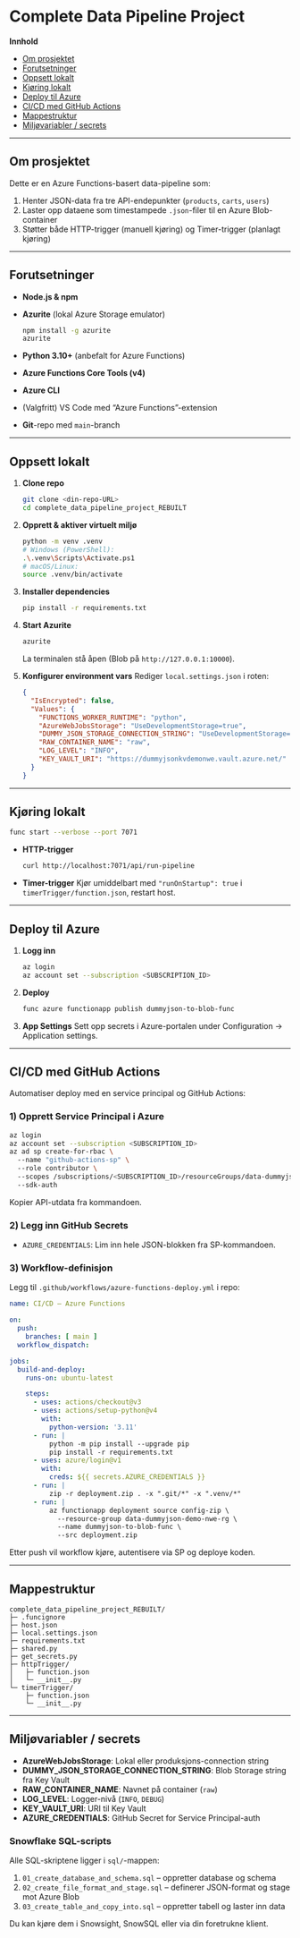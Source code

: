 # Complete Data Pipeline Project

**Innhold**

* [Om prosjektet](#om-prosjektet)
* [Forutsetninger](#forutsetninger)
* [Oppsett lokalt](#oppsett-lokalt)
* [Kjøring lokalt](#kjøring-lokalt)
* [Deploy til Azure](#deploy-til-azure)
* [CI/CD med GitHub Actions](#cicd-med-github-actions)
* [Mappestruktur](#mappestruktur)
* [Miljøvariabler / secrets](#miljøvariabler--secrets)

---

## Om prosjektet

Dette er en Azure Functions-basert data-pipeline som:

1. Henter JSON-data fra tre API-endepunkter (`products`, `carts`, `users`)
2. Laster opp dataene som timestampede `.json`-filer til en Azure Blob-container
3. Støtter både HTTP-trigger (manuell kjøring) og Timer-trigger (planlagt kjøring)

---

## Forutsetninger

* **Node.js & npm**
* **Azurite** (lokal Azure Storage emulator)

  ```bash
  npm install -g azurite  
  azurite  
  ```
* **Python 3.10+** (anbefalt for Azure Functions)
* **Azure Functions Core Tools (v4)**
* **Azure CLI**
* (Valgfritt) VS Code med “Azure Functions”-extension
* **Git**-repo med `main`-branch

---

## Oppsett lokalt

1. **Clone repo**

   ```bash
   git clone <din-repo-URL>  
   cd complete_data_pipeline_project_REBUILT  
   ```

2. **Opprett & aktiver virtuelt miljø**

   ```bash
   python -m venv .venv  
   # Windows (PowerShell):  
   .\.venv\Scripts\Activate.ps1  
   # macOS/Linux:  
   source .venv/bin/activate  
   ```

3. **Installer dependencies**

   ```bash
   pip install -r requirements.txt  
   ```

4. **Start Azurite**

   ```bash
   azurite  
   ```

   La terminalen stå åpen (Blob på `http://127.0.0.1:10000`).

5. **Konfigurer environment vars**
   Rediger `local.settings.json` i roten:

   ```json
   {  
     "IsEncrypted": false,  
     "Values": {  
       "FUNCTIONS_WORKER_RUNTIME": "python",  
       "AzureWebJobsStorage": "UseDevelopmentStorage=true",  
       "DUMMY_JSON_STORAGE_CONNECTION_STRING": "UseDevelopmentStorage=true",  
       "RAW_CONTAINER_NAME": "raw",  
       "LOG_LEVEL": "INFO",  
       "KEY_VAULT_URI": "https://dummyjsonkvdemonwe.vault.azure.net/"  
     }  
   }  
   ```

---

## Kjøring lokalt

```bash
func start --verbose --port 7071  
```

* **HTTP-trigger**

  ```bash
  curl http://localhost:7071/api/run-pipeline  
  ```
* **Timer-trigger**
  Kjør umiddelbart med `"runOnStartup": true` i `timerTrigger/function.json`, restart host.

---

## Deploy til Azure

1. **Logg inn**

   ```bash
   az login  
   az account set --subscription <SUBSCRIPTION_ID>  
   ```
2. **Deploy**

   ```bash
   func azure functionapp publish dummyjson-to-blob-func  
   ```
3. **App Settings**
   Sett opp secrets i Azure-portalen under Configuration → Application settings.

---

## CI/CD med GitHub Actions

Automatiser deploy med en service principal og GitHub Actions:

### 1) Opprett Service Principal i Azure

```bash
az login  
az account set --subscription <SUBSCRIPTION_ID>  
az ad sp create-for-rbac \  
  --name "github-actions-sp" \  
  --role contributor \  
  --scopes /subscriptions/<SUBSCRIPTION_ID>/resourceGroups/data-dummyjson-demo-nwe-rg \  
  --sdk-auth  
```

Kopier API-utdata fra kommandoen.

### 2) Legg inn GitHub Secrets

* `AZURE_CREDENTIALS`: Lim inn hele JSON-blokken fra SP-kommandoen.

### 3) Workflow-definisjon

Legg til `.github/workflows/azure-functions-deploy.yml` i repo:

```yaml
name: CI/CD – Azure Functions  

on:  
  push:  
    branches: [ main ]  
  workflow_dispatch:  

jobs:  
  build-and-deploy:  
    runs-on: ubuntu-latest  

    steps:  
      - uses: actions/checkout@v3  
      - uses: actions/setup-python@v4  
        with:  
          python-version: '3.11'  
      - run: |  
          python -m pip install --upgrade pip  
          pip install -r requirements.txt  
      - uses: azure/login@v1  
        with:  
          creds: ${{ secrets.AZURE_CREDENTIALS }}  
      - run: |  
          zip -r deployment.zip . -x ".git/*" -x ".venv/*"  
      - run: |  
          az functionapp deployment source config-zip \  
            --resource-group data-dummyjson-demo-nwe-rg \  
            --name dummyjson-to-blob-func \  
            --src deployment.zip  
```

Etter push vil workflow kjøre, autentisere via SP og deploye koden.

---

## Mappestruktur

```text
complete_data_pipeline_project_REBUILT/  
├─ .funcignore  
├─ host.json  
├─ local.settings.json  
├─ requirements.txt  
├─ shared.py  
├─ get_secrets.py  
├─ httpTrigger/  
│   ├─ function.json  
│   └─ __init__.py  
└─ timerTrigger/  
    ├─ function.json  
    └─ __init__.py  
```

---

## Miljøvariabler / secrets

* **AzureWebJobsStorage**: Lokal eller produksjons-connection string
* **DUMMY\_JSON\_STORAGE\_CONNECTION\_STRING**: Blob Storage string fra Key Vault
* **RAW\_CONTAINER\_NAME**: Navnet på container (`raw`)
* **LOG\_LEVEL**: Logger-nivå (`INFO`, `DEBUG`)
* **KEY\_VAULT\_URI**: URI til Key Vault
* **AZURE\_CREDENTIALS**: GitHub Secret for Service Principal-auth

### Snowflake SQL-scripts

Alle SQL-skriptene ligger i `sql/`-mappen:

1. `01_create_database_and_schema.sql` – oppretter database og schema  
2. `02_create_file_format_and_stage.sql` – definerer JSON-format og stage mot Azure Blob  
3. `03_create_table_and_copy_into.sql` – oppretter tabell og laster inn data  

Du kan kjøre dem i Snowsight, SnowSQL eller via din foretrukne klient.
